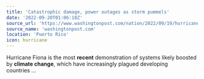 ```yaml
---
title: 'Catastrophic damage, power outages as storm pummels'
date: '2022-09-20T01:06:18Z'
source_url: 'https://www.washingtonpost.com/nation/2022/09/19/hurricane-fiona-puerto-rico-live-updates/'
source_name: 'washingtonpost.com'
location: 'Puerto Rico'
icon: hurricane
---
```


Hurricane Fiona is the most <b>recent</b> demonstration of systems likely boosted by <b>climate change</b>, which have increasingly plagued developing countries&nbsp;...
